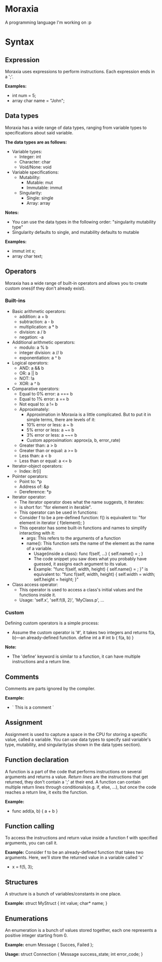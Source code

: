 # Moraxia
A programming language I'm working on :p

# Syntax
## Expression
Moraxia uses expressions to perform instructions. Each expression ends in a ';'.

**Examples:**
* int num = 5;
* array char name = "John";

## Data types
Moraxia has a wide range of data types, ranging from variable types to specifications about said variable.

**The data types are as follows:**
* Variable types:
  * Integer: int
  * Character: char
  * Void/None: void
* Variable specifications:
  * Mutability:
    * Mutable: mut
    * Immutable: immut
  * Singularity:
    * Single: single
    * Array: array

**Notes:**
* You can use the data types in the following order: "singularity mutability type"
* Singularity defaults to single, and mutability defaults to mutable

**Examples:**
* immut int x;
* array char text;

## Operators
Moraxia has a wide range of built-in operators and allows you to create custom ones(if they don't already exist).

### Built-ins
* Basic arithmetic operators:
  * addition: a + b
  * subtraction: a - b
  * multiplication: a * b
  * division: a / b
  * negation: -a
* Additional arithmetic operators:
  * modulo: a % b
  * integer division: a // b
  * exponentiation: a ^ b
* Logical operators:
  * AND: a && b
  * OR: a || b
  * NOT: !a
  * XOR: a ^ b
* Comparative operators:
  * Equal to 0% error: a === b
  * Equal to 1% error: a == b
  * Not equal to: a != b
  * Approximately:
    * Approximation in Moraxia is a little complicated. But to put it in simple terms, there are levels of it:
    * 10% error or less: a ~ b
    * 5% error or less: a ~= b
    * 3% error or less: a ~~= b
    * Custom approximation: approx(a, b, error_rate)
  * Greater than: a > b
  * Greater than or equal: a >= b
  * Less than: a < b
  * Less than or equal: a <= b
* Iterator-object operators:
  * Index: itr\[i\]
* Pointer operators:
  * Point to: *p
  * Address of: &p
  * Dereference: *p
* Iterator operator:
  * The iterator operator does what the name suggests, it iterates:
  * <iterable> is short for: "for element in iterable".
  * This operator can be used in functions:
  * Consider f to be a pre-defined function: f(<iterator>) is equivalent to: "for element in iterator { f(element); }
  * This operator has some built-in functions and names to simplify interacting with it:
    * args: This refers to the arguments of a function
    * name(): This function sets the name of the element as the name of a variable.
      * Usage(inside a class): func f(self, ...) { self.name(<args>) = <args>; }
      * The code snippet you saw does what you probably have guessed, it assigns each argument to its value.
      * Example: "func f(self, width, height) { self.name(<args>) = <args>; }" is equivalent to: "func f(self, width, height) { self.width = width; self.height = height; }"
* Class access operator:
  * This operator is used to access a class's initial values and the functions inside it.
  * Usage: 'self.x', 'self.f(8, 2)', 'MyClass.p', ...

### Custom
Defining custom operators is a simple process:
* Assume the custom operator is '#', it takes two integers and returns f(a, b)—an already-defined function.
define int a # int b { f(a, b) }

**Note:**
* The 'define' keyword is similar to a function, it can have multiple instructions and a return line.

## Comments
Comments are parts ignored by the compiler.

**Example:**
* \` This is a comment \`

## Assignment
Assignment is used to capture a space in the CPU for storing a specific value, called a variable. You can use data types to specify said variable's type, mutability, and singularity(as shown in the data types section).

## Function declaration
A function is a part of the code that performs instructions on several arguments and returns a value.
*Return lines* are the instructions that get returned, they don't contain a ';' at their end.
A function can contain multiple return lines through conditionals(e.g. if, else, ...), but once the code reaches a return line, it exits the function.

**Example:**
* func add(a, b) { a + b }

## Function calling
To access the instructions and return value inside a function f with specified arguments, you can call it.

**Example:**
Consider f to be an already-defined function that takes two arguments. Here, we'll store the returned value in a variable called 'x'
* x = f(5, 3);

## Structures
A structure is a bunch of variables/constants in one place.

**Example:**
struct MyStruct {
 int value;
 char* name;
}

## Enumerations
An enumeration is a bunch of values stored together, each one represents a positive integer starting from 0.

**Example:**
enum Message { Succes, Failed };

**Usage:**
struct Connection {
 Message success_state;
 int error_code;
}
